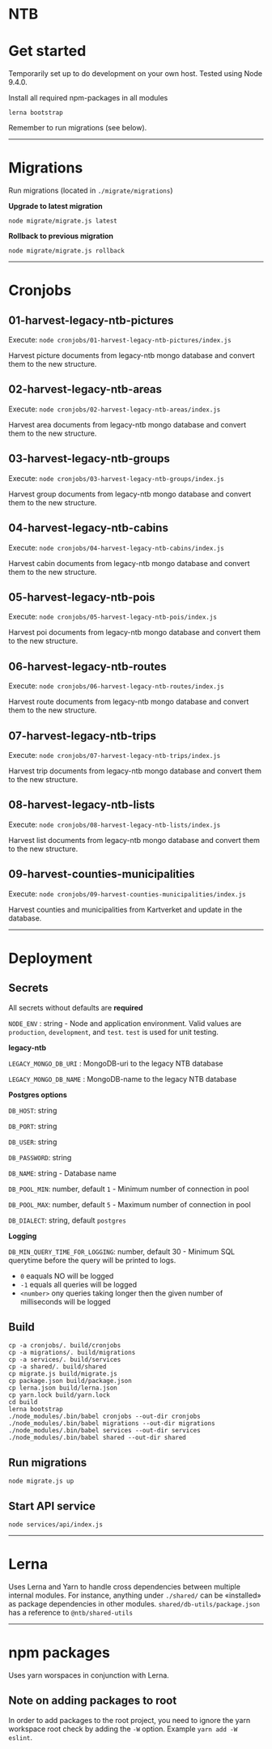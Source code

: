 NTB
===


# Get started

Temporarily set up to do development on your own host. Tested using Node 9.4.0.


Install all required npm-packages in all modules
```
lerna bootstrap
```

Remember to run migrations (see below).

----

# Migrations

Run migrations (located in `./migrate/migrations`)

**Upgrade to latest migration**
```
node migrate/migrate.js latest
```

**Rollback to previous migration**
```
node migrate/migrate.js rollback
```

----

# Cronjobs

## 01-harvest-legacy-ntb-pictures
Execute:
`node cronjobs/01-harvest-legacy-ntb-pictures/index.js`

Harvest picture documents from legacy-ntb mongo database and convert them to the new structure.

## 02-harvest-legacy-ntb-areas
Execute:
`node cronjobs/02-harvest-legacy-ntb-areas/index.js`

Harvest area documents from legacy-ntb mongo database and convert them to the new structure.

## 03-harvest-legacy-ntb-groups
Execute:
`node cronjobs/03-harvest-legacy-ntb-groups/index.js`

Harvest group documents from legacy-ntb mongo database and convert them to the new structure.

## 04-harvest-legacy-ntb-cabins
Execute:
`node cronjobs/04-harvest-legacy-ntb-cabins/index.js`

Harvest cabin documents from legacy-ntb mongo database and convert them to the new structure.

## 05-harvest-legacy-ntb-pois
Execute:
`node cronjobs/05-harvest-legacy-ntb-pois/index.js`

Harvest poi documents from legacy-ntb mongo database and convert them to the new structure.

## 06-harvest-legacy-ntb-routes
Execute:
`node cronjobs/06-harvest-legacy-ntb-routes/index.js`

Harvest route documents from legacy-ntb mongo database and convert them to the new structure.

## 07-harvest-legacy-ntb-trips
Execute:
`node cronjobs/07-harvest-legacy-ntb-trips/index.js`

Harvest trip documents from legacy-ntb mongo database and convert them to the new structure.

## 08-harvest-legacy-ntb-lists
Execute:
`node cronjobs/08-harvest-legacy-ntb-lists/index.js`

Harvest list documents from legacy-ntb mongo database and convert them to the new structure.

## 09-harvest-counties-municipalities
Execute:
`node cronjobs/09-harvest-counties-municipalities/index.js`

Harvest counties and municipalities from Kartverket and update in the database.

----

# Deployment

## Secrets

All secrets without defaults are **required**

`NODE_ENV` : string - Node and application environment. Valid values are
`production`, `development`, and `test`. `test` is used for unit testing.

**legacy-ntb**

`LEGACY_MONGO_DB_URI` : MongoDB-uri to the legacy NTB database

`LEGACY_MONGO_DB_NAME` : MongoDB-name to the legacy NTB database

**Postgres options**

`DB_HOST`: string

`DB_PORT`: string

`DB_USER`: string

`DB_PASSWORD`: string

`DB_NAME`: string - Database name

`DB_POOL_MIN`: number, default `1` - Minimum number of connection in pool

`DB_POOL_MAX`: number, default `5` - Maximum number of connection in pool

`DB_DIALECT`: string, default `postgres`


**Logging**

`DB_MIN_QUERY_TIME_FOR_LOGGING`: number, default 30 - Minimum SQL querytime before the query will be printed to logs.
- `0` eaquals NO will be logged
- `-1` equals all queries will be logged
- `<number>` ony queries taking longer then the given number of milliseconds will be logged


## Build

```
cp -a cronjobs/. build/cronjobs
cp -a migrations/. build/migrations
cp -a services/. build/services
cp -a shared/. build/shared
cp migrate.js build/migrate.js
cp package.json build/package.json
cp lerna.json build/lerna.json
cp yarn.lock build/yarn.lock
cd build
lerna bootstrap
./node_modules/.bin/babel cronjobs --out-dir cronjobs
./node_modules/.bin/babel migrations --out-dir migrations
./node_modules/.bin/babel services --out-dir services
./node_modules/.bin/babel shared --out-dir shared
```

## Run migrations

`node migrate.js up`

## Start API service

`node services/api/index.js`

----

# Lerna

Uses Lerna and Yarn to handle cross dependencies between multiple internal modules. For instance, anything under `./shared/` can be «installed» as package dependencies in other modules. `shared/db-utils/package.json` has a reference to `@ntb/shared-utils`

----

# npm packages

Uses yarn worspaces in conjunction with Lerna.

## Note on adding packages to root

In order to add packages to the root project, you need to ignore the yarn
workspace root check by adding the `-W` option. Example `yarn add -W eslint`.
